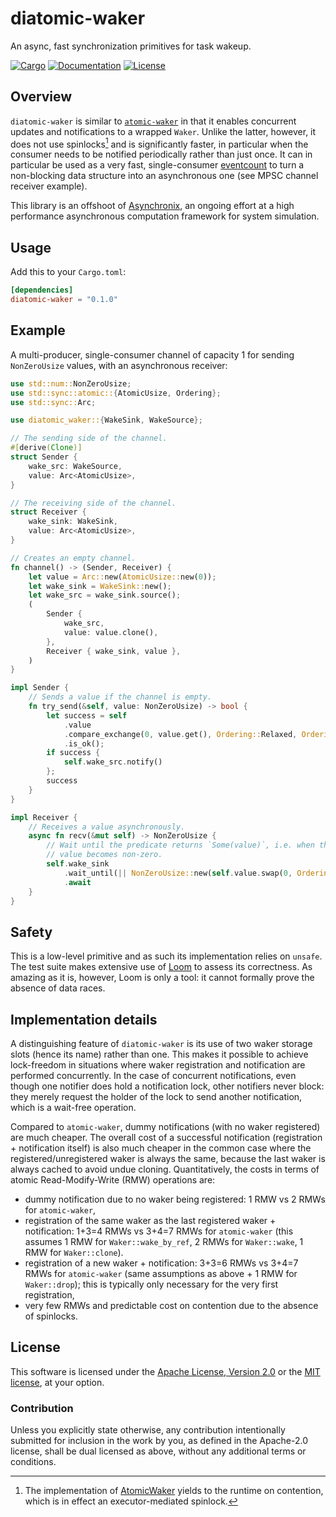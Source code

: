 # diatomic-waker

An async, fast synchronization primitives for task wakeup.

[![Cargo](https://img.shields.io/crates/v/diatomic-waker.svg)](https://crates.io/crates/diatomic-waker)
[![Documentation](https://docs.rs/diatomic-waker/badge.svg)](https://docs.rs/diatomic-waker)
[![License](https://img.shields.io/badge/license-MIT%2FApache--2.0-blue.svg)](https://github.com/asynchronics/diatomic-waker#license)

## Overview

`diatomic-waker` is similar to [`atomic-waker`][atomic-waker] in that it enables
concurrent updates and notifications to a wrapped `Waker`. Unlike the latter,
however, it does not use spinlocks[^spinlocks] and is significantly faster, in
particular when the consumer needs to be notified periodically rather than just
once. It can in particular be used as a very fast, single-consumer [eventcount]
to turn a non-blocking data structure into an asynchronous one (see MPSC channel
receiver example).

This library is an offshoot of [Asynchronix][asynchronix], an ongoing effort at
a high performance asynchronous computation framework for system simulation.

[atomic-waker]: https://docs.rs/atomic-waker/latest/atomic_waker/
[eventcount]: https://www.1024cores.net/home/lock-free-algorithms/eventcounts
[asynchronix]: https://github.com/asynchronics/asynchronix
[^spinlocks]: The implementation of [AtomicWaker][atomic-waker] yields to the
    runtime on contention, which is in effect an executor-mediated spinlock.

## Usage

Add this to your `Cargo.toml`:

```toml
[dependencies]
diatomic-waker = "0.1.0"
```

## Example

A multi-producer, single-consumer channel of capacity 1 for sending
`NonZeroUsize` values, with an asynchronous receiver:

```rust
use std::num::NonZeroUsize;
use std::sync::atomic::{AtomicUsize, Ordering};
use std::sync::Arc;

use diatomic_waker::{WakeSink, WakeSource};

// The sending side of the channel.
#[derive(Clone)]
struct Sender {
    wake_src: WakeSource,
    value: Arc<AtomicUsize>,
}

// The receiving side of the channel.
struct Receiver {
    wake_sink: WakeSink,
    value: Arc<AtomicUsize>,
}

// Creates an empty channel.
fn channel() -> (Sender, Receiver) {
    let value = Arc::new(AtomicUsize::new(0));
    let wake_sink = WakeSink::new();
    let wake_src = wake_sink.source();
    (
        Sender {
            wake_src,
            value: value.clone(),
        },
        Receiver { wake_sink, value },
    )
}

impl Sender {
    // Sends a value if the channel is empty.
    fn try_send(&self, value: NonZeroUsize) -> bool {
        let success = self
            .value
            .compare_exchange(0, value.get(), Ordering::Relaxed, Ordering::Relaxed)
            .is_ok();
        if success {
            self.wake_src.notify()
        };
        success
    }
}

impl Receiver {
    // Receives a value asynchronously.
    async fn recv(&mut self) -> NonZeroUsize {
        // Wait until the predicate returns `Some(value)`, i.e. when the atomic
        // value becomes non-zero.
        self.wake_sink
            .wait_until(|| NonZeroUsize::new(self.value.swap(0, Ordering::Relaxed)))
            .await
    }
}
```

## Safety

This is a low-level primitive and as such its implementation relies on `unsafe`.
The test suite makes extensive use of [Loom] to assess its correctness. As
amazing as it is, however, Loom is only a tool: it cannot formally prove the
absence of data races.

[Loom]: https://github.com/tokio-rs/loom


## Implementation details

A distinguishing feature of `diatomic-waker` is its use of two waker storage
slots (hence its name) rather than one. This makes it possible to achieve
lock-freedom in situations where waker registration and notification are
performed concurrently. In the case of concurrent notifications, even though one
notifier does hold a notification lock, other notifiers never block: they merely
request the holder of the lock to send another notification, which is a
wait-free operation.

Compared to `atomic-waker`, dummy notifications (with no waker registered) are
much cheaper. The overall cost of a successful notification (registration +
notification itself) is also much cheaper in the common case where the
registered/unregistered waker is always the same, because the last waker is
always cached to avoid undue cloning. Quantitatively, the costs in terms of
atomic Read-Modify-Write (RMW) operations are:

* dummy notification due to no waker being registered: 1 RMW vs 2 RMWs for
  `atomic-waker`,
* registration of the same waker as the last registered waker + notification:
  1+3=4 RMWs vs 3+4=7 RMWs for `atomic-waker` (this assumes 1 RMW for
  `Waker::wake_by_ref`, 2 RMWs for `Waker::wake`, 1 RMW for `Waker::clone`).
* registration of a new waker + notification: 3+3=6 RMWs vs 3+4=7 RMWs for
  `atomic-waker` (same assumptions as above + 1 RMW for `Waker::drop`); this is
  typically only necessary for the very first registration,
* very few RMWs and predictable cost on contention due to the absence of
  spinlocks.


## License

This software is licensed under the [Apache License, Version 2.0](LICENSE-APACHE) or the
[MIT license](LICENSE-MIT), at your option.


### Contribution

Unless you explicitly state otherwise, any contribution intentionally submitted
for inclusion in the work by you, as defined in the Apache-2.0 license, shall be
dual licensed as above, without any additional terms or conditions.

